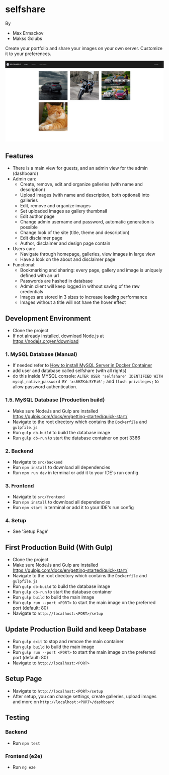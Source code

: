# selfshare

By
- Max Ermackov
- Makss Golubs

Create your portfolio and share your images on your own server. Customize it to your preferences.

![Home screenshot](screenshots/home.png)

## Features
- There is a main view for guests, and an admin view for the admin (dashboard)
- Admin can:
  - Create, remove, edit and organize galleries (with name and description)
  - Upload images (with name and description, both optional) into galleries
  - Edit, remove and organize images
  - Set uploaded images as gallery thumbnail
  - Edit author page
  - Change admin username and password, automatic generation is possible
  - Change look of the site (title, theme and description)
  - Edit disclaimer page
  - Author, disclaimer and design page contain 
- Users can:
  - Navigate through homepage, galleries, view images in large view
  - Have a look on the about and disclaimer page
- Functional:
  - Bookmarking and sharing: every page, gallery and image is uniquely defined with an url
  - Passwords are hashed in database
  - Admin client will keep logged in without saving of the raw credentials
  - Images are stored in 3 sizes to increase loading performance
  - Images without a title will not have the hover effect
  

## Development Environment
- Clone the project
- If not already installed, download Node.js at https://nodejs.org/en/download

### 1. MySQL Database (Manual)
- If needed refer to [How to install MySQL Server in Docker Container](DOCKER_MYSQL.md)
- add user and database called selfshare (with all rights)
- do this inside MYSQL console: ``ALTER USER 'selfshare' IDENTIFIED WITH mysql_native_password BY 'xs6HZKdc5YEi6';`` and ``flush privileges;`` to allow password authentication.

### 1.5. MySQL Database (Production build)
- Make sure NodeJs and Gulp are installed https://gulpjs.com/docs/en/getting-started/quick-start/
- Navigate to the root directory which contains the ``Dockerfile`` and ``gulpfile.js``
- Run ``gulp db-build`` to build the database image
- Run ``gulp db-run`` to start the database container on port 3366

### 2. Backend
- Navigate to ``src/backend``
- Run ``npm install`` to download all dependencies
- Run ``npm run dev`` in terminal or add it to your IDE's run config

### 3. Frontend
- Navigate to ``src/frontend``
- Run ``npm install`` to download all dependencies
- Run ``npm start`` in terminal or add it to your IDE's run config

### 4. Setup
- See 'Setup Page'

## First Production Build (With Gulp)
- Clone the project
- Make sure NodeJs and Gulp are installed https://gulpjs.com/docs/en/getting-started/quick-start/
- Navigate to the root directory which contains the ``Dockerfile`` and ``gulpfile.js``
- Run ``gulp db-build`` to build the database image
- Run ``gulp db-run`` to start the database container
- Run ``gulp build`` to build the main image
- Run ``gulp run --port <PORT>`` to start the main image on the preferred port (default: 80)
- Navigate to ``http://localhost:<PORT>/setup``

## Update Production Build and keep Database
- Run ``gulp exit`` to stop and remove the main container
- Run ``gulp build`` to build the main image
- Run ``gulp run --port <PORT>`` to start the main image on the preferred port (default: 80)
- Navigate to ``http://localhost:<PORT>``

## Setup Page
- Navigate to ``http://localhost:<PORT>/setup``
- After setup, you can change settings, create galleries, upload images and more on ``http://localhost:<PORT>/dashboard``

## Testing
### Backend
- Run ``npm test``
### Frontend (e2e)
- Run ``ng e2e``
